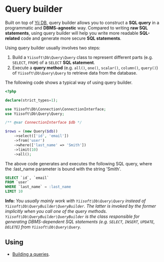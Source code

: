 # Query builder

Built on top of [Yii DB](https://github.com/yiisoft/db), query builder allows you to construct a **SQL query** in a programmatic and **DBMS-agnostic** way. Compared to writing **raw SQL statements**, using query builder will help you write more readable **SQL-related** code and generate more secure **SQL statements**.

Using query builder usually involves two steps:

1. Build a `Yiisoft\Db\Query\Query` class to represent different parts (e.g. `SELECT`, `FROM`) of a `SELECT` **SQL statement**.
2. Execute a **query method** (e.g. `all()`, `one()`, `scalar()`, `column()`, `query()`) of `Yiisoft\Db\Query\Query` to retrieve data from the database.

The following code shows a typical way of using query builder.

```php
<?php

declare(strict_types=1);

use Yiisoft\Db\Connection\ConnectionInterface;
use Yiisoft\Db\Query\Query;

/** @var ConnectionInterface $db */

$rows = (new Query($db))
    ->select(['id', 'email'])
    ->from('user')
    ->where(['last_name' => 'Smith'])
    ->limit(10)
    ->all();
```

The above code generates and executes the following SQL query, where the :last_name parameter is bound with the string 'Smith'.

```sql
SELECT `id`, `email` 
FROM `user`
WHERE `last_name` = :last_name
LIMIT 10
```

**Info:** *You usually mainly work with `Yiisoft\Db\Query\Query` instead of `Yiisoft\Db\QueryBuilder\QueryBuilder`. The latter is invoked by the former implicitly when you call one of the query methods. `Yiisoft\Db\QueryBuilder\QueryBuilder` is the class responsible for generating DBMS-dependent SQL statements (e.g. `SELECT`, `INSERT`, `UPDATE`, `DELETE`) from `Yiisoft\Db\Query\Query`.*

## Using 

- [Building a queries](/docs/en/query-builder/building-queries.md).
